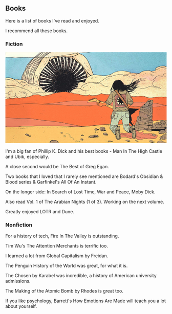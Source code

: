 ## Books

Here is a list of books I've read and enjoyed.

I recommend all these books.

### Fiction


![dune sandworm](dune.png)

I'm a big fan of Phillip K. Dick and his best books - Man In The High Castle and Ubik, especially.

A close second would be The Best of Greg Egan.

Two books that I loved that I rarely see mentioned are Bodard's Obsidian & Blood series & Garfinkel's All Of An Instant.

On the longer side: In Search of Lost Time, War and Peace, Moby Dick.

Also read Vol. 1 of The Arabian Nights (1 of 3). Working on the next volume.

Greatly enjoyed LOTR and Dune.

### Nonfiction

For a history of tech, Fire In The Valley is outstanding.

Tim Wu's The Attention Merchants is terrific too.

I learned a lot from Global Capitalism by Freidan.

The Penguin History of the World was great, for what it is.

The Chosen by Karabel was incredible, a history of American university admissions.

The Making of the Atomic Bomb by Rhodes is great too.

If you like psychology, Barrett's How Emotions Are Made will teach you a lot about yourself.


